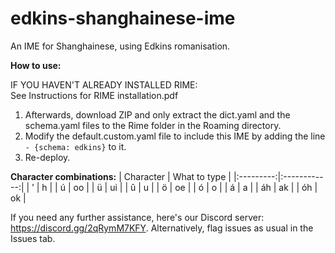 # edkins-shanghainese-ime
An IME for Shanghainese, using Edkins romanisation.

**How to use:**<br>

IF YOU HAVEN'T ALREADY INSTALLED RIME:<br>
See Instructions for RIME installation.pdf

1. Afterwards, download ZIP and only extract the dict.yaml and the schema.yaml files to the Rime folder in the Roaming directory.
2. Modify the default.custom.yaml file to include this IME by adding the line `- {schema: edkins}` to it.
3. Re-deploy.

**Character combinations:**
| Character | What to type |
|:---------:|:------------:|
|     ’     |       h      |
|     ú     |      oo      |
|     ü     |      ui      |
|     û     |       u      |
|     ö     |      oe      |
|     ó     |       o      |
|     á     |       a      |
|    áh     |      ak      |
|    óh     |      ok      |

If you need any further assistance, here's our Discord server: https://discord.gg/2qRymM7KFY. Alternatively, flag issues as usual in the Issues tab.
